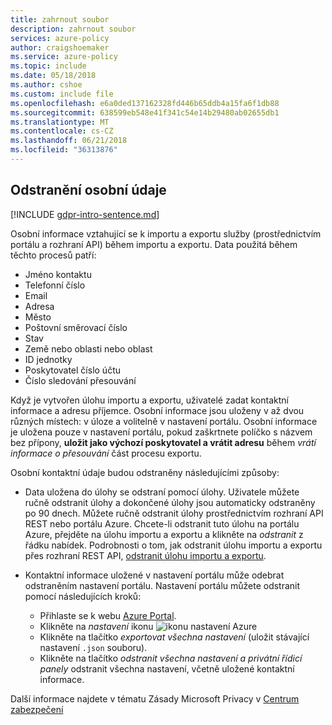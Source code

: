 ```yaml
---
title: zahrnout soubor
description: zahrnout soubor
services: azure-policy
author: craigshoemaker
ms.service: azure-policy
ms.topic: include
ms.date: 05/18/2018
ms.author: cshoe
ms.custom: include file
ms.openlocfilehash: e6a0ded137162328fd446b65ddb4a15fa6f1db88
ms.sourcegitcommit: 638599eb548e41f341c54e14b29480ab02655db1
ms.translationtype: MT
ms.contentlocale: cs-CZ
ms.lasthandoff: 06/21/2018
ms.locfileid: "36313876"
---
```

## <a name="deleting-personal-information"></a>Odstranění osobní údaje

[!INCLUDE [gdpr-intro-sentence.md](gdpr-intro-sentence.md)]

Osobní informace vztahující se k importu a exportu služby (prostřednictvím portálu a rozhraní API) během importu a exportu. Data použitá během těchto procesů patří:

- Jméno kontaktu
- Telefonní číslo
- Email
- Adresa
- Město
- Poštovní směrovací číslo
- Stav
- Země nebo oblasti nebo oblast
- ID jednotky
- Poskytovatel číslo účtu
- Číslo sledování přesouvání

Když je vytvořen úlohu importu a exportu, uživatelé zadat kontaktní informace a adresu příjemce. Osobní informace jsou uloženy v až dvou různých místech: v úloze a volitelně v nastavení portálu. Osobní informace je uložena pouze v nastavení portálu, pokud zaškrtnete políčko s názvem bez přípony, **uložit jako výchozí poskytovatel a vrátit adresu** během *vrátí informace o přesouvání* část procesu exportu.

Osobní kontaktní údaje budou odstraněny následujícími způsoby:

- Data uložena do úlohy se odstraní pomocí úlohy. Uživatele můžete ručně odstranit úlohy a dokončené úlohy jsou automaticky odstraněny po 90 dnech. Můžete ručně odstranit úlohy prostřednictvím rozhraní API REST nebo portálu Azure. Chcete-li odstranit tuto úlohu na portálu Azure, přejděte na úlohu importu a exportu a klikněte na *odstranit* z řádku nabídek. Podrobnosti o tom, jak odstranit úlohu importu a exportu přes rozhraní REST API, [odstranit úlohu importu a exportu](../articles/storage/common/storage-import-export-cancelling-and-deleting-jobs.md).

- Kontaktní informace uložené v nastavení portálu může odebrat odstraněním nastavení portálu. Nastavení portálu můžete odstranit pomocí následujících kroků:
  - Přihlaste se k webu [Azure Portal](https://portal.azure.com).
  - Klikněte na *nastavení* ikonu ![ikonu nastavení Azure](media/storage-import-export-delete-personal-info/azure-settings-icon.png)
  - Klikněte na tlačítko *exportovat všechna nastavení* (uložit stávající nastavení `.json` souboru).
  - Klikněte na tlačítko *odstranit všechna nastavení a privátní řídicí panely* odstranit všechna nastavení, včetně uložené kontaktní informace.

Další informace najdete v tématu Zásady Microsoft Privacy v [Centrum zabezpečení](https://www.microsoft.com/trustcenter)